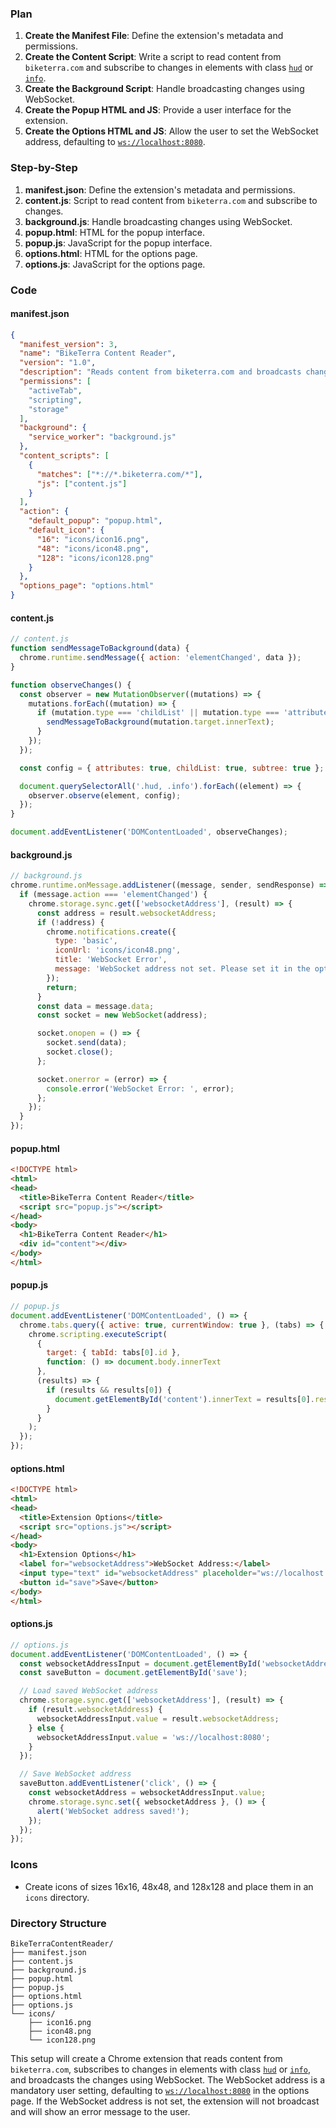 ### Plan

1. **Create the Manifest File**: Define the extension's metadata and permissions.
2. **Create the Content Script**: Write a script to read content from `biketerra.com` and subscribe to changes in elements with class [`hud`](command:_github.copilot.openSymbolFromReferences?%5B%22hud%22%2C%5B%7B%22uri%22%3A%7B%22%24mid%22%3A1%2C%22fsPath%22%3A%22z%3A%5C%5Csrc%5C%5Cbiketerra-extension%5C%5Ccopilot-1.md%22%2C%22_sep%22%3A1%2C%22external%22%3A%22file%3A%2F%2F%2Fz%253A%2Fsrc%2Fbiketerra-extension%2Fcopilot-1.md%22%2C%22path%22%3A%22%2FZ%3A%2Fsrc%2Fbiketerra-extension%2Fcopilot-1.md%22%2C%22scheme%22%3A%22file%22%7D%2C%22pos%22%3A%7B%22line%22%3A71%2C%22character%22%3A30%7D%7D%5D%5D "Go to definition") or [`info`](command:_github.copilot.openSymbolFromReferences?%5B%22info%22%2C%5B%7B%22uri%22%3A%7B%22%24mid%22%3A1%2C%22fsPath%22%3A%22z%3A%5C%5Csrc%5C%5Cbiketerra-extension%5C%5Ccopilot-1.md%22%2C%22_sep%22%3A1%2C%22external%22%3A%22file%3A%2F%2F%2Fz%253A%2Fsrc%2Fbiketerra-extension%2Fcopilot-1.md%22%2C%22path%22%3A%22%2FZ%3A%2Fsrc%2Fbiketerra-extension%2Fcopilot-1.md%22%2C%22scheme%22%3A%22file%22%7D%2C%22pos%22%3A%7B%22line%22%3A71%2C%22character%22%3A36%7D%7D%5D%5D "Go to definition").
3. **Create the Background Script**: Handle broadcasting changes using WebSocket.
4. **Create the Popup HTML and JS**: Provide a user interface for the extension.
5. **Create the Options HTML and JS**: Allow the user to set the WebSocket address, defaulting to [`ws://localhost:8080`](command:_github.copilot.openSymbolFromReferences?%5B%22ws%3A%2F%2Flocalhost%3A8080%22%2C%5B%7B%22uri%22%3A%7B%22%24mid%22%3A1%2C%22fsPath%22%3A%22z%3A%5C%5Csrc%5C%5Cbiketerra-extension%5C%5Ccopilot-1.md%22%2C%22_sep%22%3A1%2C%22external%22%3A%22file%3A%2F%2F%2Fz%253A%2Fsrc%2Fbiketerra-extension%2Fcopilot-1.md%22%2C%22path%22%3A%22%2FZ%3A%2Fsrc%2Fbiketerra-extension%2Fcopilot-1.md%22%2C%22scheme%22%3A%22file%22%7D%2C%22pos%22%3A%7B%22line%22%3A85%2C%22character%22%3A50%7D%7D%5D%5D "Go to definition").

### Step-by-Step

1. **manifest.json**: Define the extension's metadata and permissions.
2. **content.js**: Script to read content from `biketerra.com` and subscribe to changes.
3. **background.js**: Handle broadcasting changes using WebSocket.
4. **popup.html**: HTML for the popup interface.
5. **popup.js**: JavaScript for the popup interface.
6. **options.html**: HTML for the options page.
7. **options.js**: JavaScript for the options page.

### Code

#### manifest.json
```json
{
  "manifest_version": 3,
  "name": "BikeTerra Content Reader",
  "version": "1.0",
  "description": "Reads content from biketerra.com and broadcasts changes using WebSocket",
  "permissions": [
    "activeTab",
    "scripting",
    "storage"
  ],
  "background": {
    "service_worker": "background.js"
  },
  "content_scripts": [
    {
      "matches": ["*://*.biketerra.com/*"],
      "js": ["content.js"]
    }
  ],
  "action": {
    "default_popup": "popup.html",
    "default_icon": {
      "16": "icons/icon16.png",
      "48": "icons/icon48.png",
      "128": "icons/icon128.png"
    }
  },
  "options_page": "options.html"
}
```

#### content.js
```javascript
// content.js
function sendMessageToBackground(data) {
  chrome.runtime.sendMessage({ action: 'elementChanged', data });
}

function observeChanges() {
  const observer = new MutationObserver((mutations) => {
    mutations.forEach((mutation) => {
      if (mutation.type === 'childList' || mutation.type === 'attributes') {
        sendMessageToBackground(mutation.target.innerText);
      }
    });
  });

  const config = { attributes: true, childList: true, subtree: true };

  document.querySelectorAll('.hud, .info').forEach((element) => {
    observer.observe(element, config);
  });
}

document.addEventListener('DOMContentLoaded', observeChanges);
```

#### background.js
```javascript
// background.js
chrome.runtime.onMessage.addListener((message, sender, sendResponse) => {
  if (message.action === 'elementChanged') {
    chrome.storage.sync.get(['websocketAddress'], (result) => {
      const address = result.websocketAddress;
      if (!address) {
        chrome.notifications.create({
          type: 'basic',
          iconUrl: 'icons/icon48.png',
          title: 'WebSocket Error',
          message: 'WebSocket address not set. Please set it in the options page.'
        });
        return;
      }
      const data = message.data;
      const socket = new WebSocket(address);

      socket.onopen = () => {
        socket.send(data);
        socket.close();
      };

      socket.onerror = (error) => {
        console.error('WebSocket Error: ', error);
      };
    });
  }
});
```

#### popup.html
```html
<!DOCTYPE html>
<html>
<head>
  <title>BikeTerra Content Reader</title>
  <script src="popup.js"></script>
</head>
<body>
  <h1>BikeTerra Content Reader</h1>
  <div id="content"></div>
</body>
</html>
```

#### popup.js
```javascript
// popup.js
document.addEventListener('DOMContentLoaded', () => {
  chrome.tabs.query({ active: true, currentWindow: true }, (tabs) => {
    chrome.scripting.executeScript(
      {
        target: { tabId: tabs[0].id },
        function: () => document.body.innerText
      },
      (results) => {
        if (results && results[0]) {
          document.getElementById('content').innerText = results[0].result;
        }
      }
    );
  });
});
```

#### options.html
```html
<!DOCTYPE html>
<html>
<head>
  <title>Extension Options</title>
  <script src="options.js"></script>
</head>
<body>
  <h1>Extension Options</h1>
  <label for="websocketAddress">WebSocket Address:</label>
  <input type="text" id="websocketAddress" placeholder="ws://localhost:8080" />
  <button id="save">Save</button>
</body>
</html>
```

#### options.js
```javascript
// options.js
document.addEventListener('DOMContentLoaded', () => {
  const websocketAddressInput = document.getElementById('websocketAddress');
  const saveButton = document.getElementById('save');

  // Load saved WebSocket address
  chrome.storage.sync.get(['websocketAddress'], (result) => {
    if (result.websocketAddress) {
      websocketAddressInput.value = result.websocketAddress;
    } else {
      websocketAddressInput.value = 'ws://localhost:8080';
    }
  });

  // Save WebSocket address
  saveButton.addEventListener('click', () => {
    const websocketAddress = websocketAddressInput.value;
    chrome.storage.sync.set({ websocketAddress }, () => {
      alert('WebSocket address saved!');
    });
  });
});
```

### Icons
- Create icons of sizes 16x16, 48x48, and 128x128 and place them in an `icons` directory.

### Directory Structure
```
BikeTerraContentReader/
├── manifest.json
├── content.js
├── background.js
├── popup.html
├── popup.js
├── options.html
├── options.js
└── icons/
    ├── icon16.png
    ├── icon48.png
    └── icon128.png
```

This setup will create a Chrome extension that reads content from `biketerra.com`, subscribes to changes in elements with class [`hud`](command:_github.copilot.openSymbolFromReferences?%5B%22hud%22%2C%5B%7B%22uri%22%3A%7B%22%24mid%22%3A1%2C%22fsPath%22%3A%22z%3A%5C%5Csrc%5C%5Cbiketerra-extension%5C%5Ccopilot-1.md%22%2C%22_sep%22%3A1%2C%22external%22%3A%22file%3A%2F%2F%2Fz%253A%2Fsrc%2Fbiketerra-extension%2Fcopilot-1.md%22%2C%22path%22%3A%22%2FZ%3A%2Fsrc%2Fbiketerra-extension%2Fcopilot-1.md%22%2C%22scheme%22%3A%22file%22%7D%2C%22pos%22%3A%7B%22line%22%3A71%2C%22character%22%3A30%7D%7D%5D%5D "Go to definition") or [`info`](command:_github.copilot.openSymbolFromReferences?%5B%22info%22%2C%5B%7B%22uri%22%3A%7B%22%24mid%22%3A1%2C%22fsPath%22%3A%22z%3A%5C%5Csrc%5C%5Cbiketerra-extension%5C%5Ccopilot-1.md%22%2C%22_sep%22%3A1%2C%22external%22%3A%22file%3A%2F%2F%2Fz%253A%2Fsrc%2Fbiketerra-extension%2Fcopilot-1.md%22%2C%22path%22%3A%22%2FZ%3A%2Fsrc%2Fbiketerra-extension%2Fcopilot-1.md%22%2C%22scheme%22%3A%22file%22%7D%2C%22pos%22%3A%7B%22line%22%3A71%2C%22character%22%3A36%7D%7D%5D%5D "Go to definition"), and broadcasts the changes using WebSocket. The WebSocket address is a mandatory user setting, defaulting to [`ws://localhost:8080`](command:_github.copilot.openSymbolFromReferences?%5B%22ws%3A%2F%2Flocalhost%3A8080%22%2C%5B%7B%22uri%22%3A%7B%22%24mid%22%3A1%2C%22fsPath%22%3A%22z%3A%5C%5Csrc%5C%5Cbiketerra-extension%5C%5Ccopilot-1.md%22%2C%22_sep%22%3A1%2C%22external%22%3A%22file%3A%2F%2F%2Fz%253A%2Fsrc%2Fbiketerra-extension%2Fcopilot-1.md%22%2C%22path%22%3A%22%2FZ%3A%2Fsrc%2Fbiketerra-extension%2Fcopilot-1.md%22%2C%22scheme%22%3A%22file%22%7D%2C%22pos%22%3A%7B%22line%22%3A85%2C%22character%22%3A50%7D%7D%5D%5D "Go to definition") in the options page. If the WebSocket address is not set, the extension will not broadcast and will show an error message to the user.